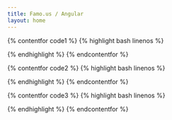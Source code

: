 ```yaml
---
title: Famo.us / Angular
layout: home
---
```


{% contentfor code1 %}
{% highlight bash linenos %}

<fa-app>
  <fa-surface ng-repeat="square in squares">

  </fa-surface>
</fa-app>

{% endhighlight %}
{% endcontentfor %}



{% contentfor code2 %}
{% highlight bash linenos %}

<fa-app>
  <fa-surface >

  </fa-surface>
</fa-app>

{% endhighlight %}
{% endcontentfor %}



{% contentfor code3 %}
{% highlight bash linenos %}

<fa-app>
  <fa-surface >

  </fa-surface>
</fa-app>

{% endhighlight %}
{% endcontentfor %}
